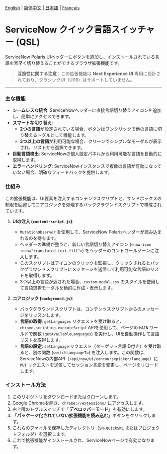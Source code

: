 [English](README.md) | [简体中文](README.zh-CN.md) | [日本語](README.ja.md) | [Français](README.fr.md)

# ServiceNow クイック言語スイッチャー (QSL)

ServiceNow Polaris UIヘッダーにボタンを追加し、インストールされている言語を素早く切り替えることができるブラウザ拡張機能です。

> **互換性に関する注意**：この拡張機能は **Next Experience UI** 専用に設計されており、クラシックUI（UI16）はサポートしていません。

---

### 主な機能

-   **シームレスな統合**: ServiceNowヘッダーに直接言語切り替えアイコンを追加し、簡単にアクセスできます。
-   **スマートな切り替え**:
    -   **2つの言語**が設定されている場合、ボタンはワンクリックで他の言語に切り替えるトグルとして機能します。
    -   **3つ以上の言語**が利用可能な場合、クリーンでシンプルなモーダルが表示され、リストから選択できます。
-   **自動言語検出**: ServiceNowの個人設定パネルから利用可能な言語を自動的に取得します。
-   **エラーハンドリング**: ServiceNowインスタンスで複数の言語が有効になっていない場合、明確なフィードバックを提供します。

### 仕組み

この拡張機能は、UI要素を注入するコンテンツスクリプトと、サンドボックスの制限を回避してコアロジックを処理するバックグラウンドスクリプトで構成されています。

1.  **UIの注入 (`content-script.js`)**:
    -   `MutationObserver` を使用して、ServiceNow Polarisヘッダーが読み込まれるのを待ちます。
    -   ヘッダーの準備が整うと、新しい言語切り替えアイコン (`<now-icon icon="translated-text-fill">`) をヘッダーのコントロールゾーンに注入します。
    -   このスクリプトはアイコンのクリックを監視し、クリックされるとバックグラウンドスクリプトにメッセージを送信して利用可能な言語のリストを取得します。
    -   3つ以上の言語が返された場合、`custom-modal.css` のスタイルを使用して言語選択モーダルを動的に作成・表示します。

2.  **コアロジック (`background.js`)**:
    -   バックグラウンドスクリプトは、コンテンツスクリプトからのメッセージをリッスンします。
    -   **言語の取得**: `getLanguages` リクエストを受け取ると、`chrome.scripting.executeScript` APIを使用して、ページの `MAIN` ワールドで関数 (`getAvailableLanguages`) を実行し、UIを自動操作して言語リストを取得します。
    -   **言語の設定**: `setLanguage` リクエスト（ターゲット言語ID付き）を受け取ると、別の関数 (`switchLanguageTo`) を注入します。この関数は、ServiceNowの内部API（`/api/now/ui/concoursepicker/language`）に `PUT` リクエストを送信してセッション言語を変更し、ページをリロードします。

### インストール方法

1.  このリポジトリをダウンロードまたはクローンします。
2.  Google Chromeを開き、`chrome://extensions/` にアクセスします。
3.  右上隅のトグルスイッチで「**デベロッパーモード**」を有効にします。
4.  「**パッケージ化されていない拡張機能を読み込む**」ボタンをクリックします。
5.  これらのファイルを保存したディレクトリ（`SN-QuickSWL` またはプロジェクトフォルダ）を選択します。
6.  これで拡張機能がインストールされ、ServiceNowページで有効になります。